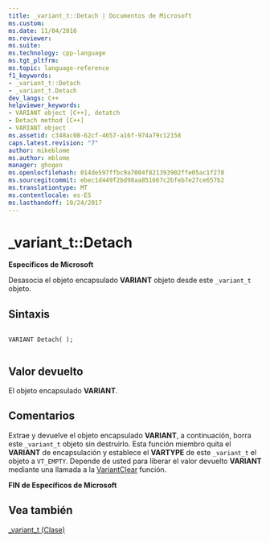 ```yaml
---
title: _variant_t::Detach | Documentos de Microsoft
ms.custom: 
ms.date: 11/04/2016
ms.reviewer: 
ms.suite: 
ms.technology: cpp-language
ms.tgt_pltfrm: 
ms.topic: language-reference
f1_keywords:
- _variant_t::Detach
- _variant_t.Detach
dev_langs: C++
helpviewer_keywords:
- VARIANT object [C++], detatch
- Detach method [C++]
- VARIANT object
ms.assetid: c348ac08-62cf-4657-a16f-974a79c12158
caps.latest.revision: "7"
author: mikeblome
ms.author: mblome
manager: ghogen
ms.openlocfilehash: 014de597ffbc9a7004f821393902ffe05ac1f278
ms.sourcegitcommit: ebec1d449f2bd98aa851667c2bfeb7e27ce657b2
ms.translationtype: MT
ms.contentlocale: es-ES
ms.lasthandoff: 10/24/2017
---
```

# <a name="varianttdetach"></a>_variant_t::Detach
**Específicos de Microsoft**  
  
 Desasocia el objeto encapsulado **VARIANT** objeto desde este `_variant_t` objeto.  
  
## <a name="syntax"></a>Sintaxis  
  
```  
  
VARIANT Detach( );  
  
```  
  
## <a name="return-value"></a>Valor devuelto  
 El objeto encapsulado **VARIANT**.  
  
## <a name="remarks"></a>Comentarios  
 Extrae y devuelve el objeto encapsulado **VARIANT**, a continuación, borra este `_variant_t` objeto sin destruirlo. Esta función miembro quita el **VARIANT** de encapsulación y establece el **VARTYPE** de este `_variant_t` el objeto a `VT_EMPTY`. Depende de usted para liberar el valor devuelto **VARIANT** mediante una llamada a la [VariantClear](http://msdn.microsoft.com/en-us/28741d81-8404-4f85-95d3-5c209ec13835) función.  
  
 **FIN de Específicos de Microsoft**  
  
## <a name="see-also"></a>Vea también  
 [_variant_t (Clase)](../cpp/variant-t-class.md)